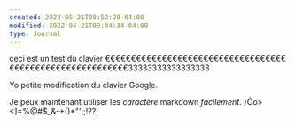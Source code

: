 ```yaml
---
created: 2022-05-21T08:52:29-04:00
modified: 2022-05-21T09:04:34-04:00
type: Journal
---
```


ceci est un test  du clavier €€€€€€€€€€€€€€€€€€€€€€€€€€€€€€€€€€€€€€€€€€€€€€€€€€€€€€€€€€33333333333333333



Yo petite modification du clavier Google.

Je peux maintenant utiliser les _caractère_ markdown *facilement*.
}Ôo><]=\%@#$_&-+()*"':;!??,
